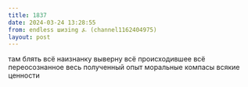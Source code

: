 ```yaml
---
title: 1837
date: 2024-03-24 13:28:55
from: endless шизing ⍼ (channel1162404975)
layout: post
---
```


там блять всё наизнанку выверну всё происходившее всё переосознанное весь полученный опыт моральные компасы всякие ценности
